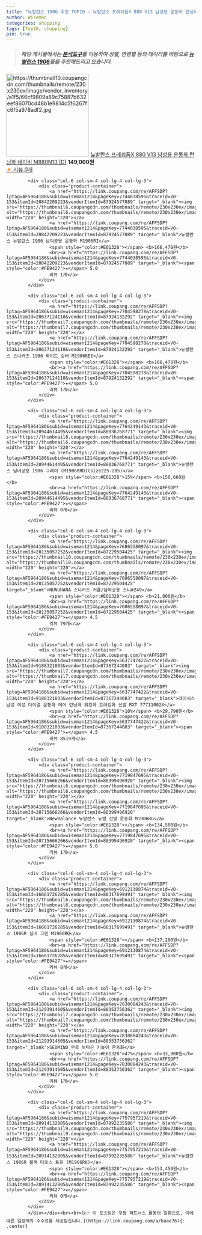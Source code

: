 ```yaml
---
title: "뉴발란스 1906 추천 TOP10 - 뉴발란스 프레쉬폼X 880 V13 남성용 운동화 런닝화 네이비 M880N13 (D)"
author: WiseMan
categories: shopping
tags: [Top10, shopping]
pin: true
---
```


> ##### 해당 게시물에서는 [**분석도구**](https://itemscout.io/)를 이용하여 **성별**, **연령별** 등의 데이터를 바탕으로 [**뉴발란스 1906**](https://link.coupang.com/a/baae76)들을 추천해드리고 있습니다.
<div class="container"><div class="row">
            <div class="col-6 col-sm-4 col-lg-4 col-lg-3">
                <div class="product-container">
                    <a href="https://link.coupang.com/re/AFFSDP?lptag=AF5964186&subid=wiseman1214&pageKey=7839507712&traceid=V0-153&itemId=21337864600&vendorItemId=88396332981" target="_blank"><img src="https://thumbnail10.coupangcdn.com/thumbnails/remote/230x230ex/image/vendor_inventory/a1f5/66cf9809a89c75887b632eef86070cd48b1e9814c5f6267fc6f5a978adf2.jpg" alt="https://thumbnail10.coupangcdn.com/thumbnails/remote/230x230ex/image/vendor_inventory/a1f5/66cf9809a89c75887b632eef86070cd48b1e9814c5f6267fc6f5a978adf2.jpg" width="220" height="220"></a>
                    <a href="https://link.coupang.com/re/AFFSDP?lptag=AF5964186&subid=wiseman1214&pageKey=7839507712&traceid=V0-153&itemId=21337864600&vendorItemId=88396332981" target="_blank">뉴발란스 프레쉬폼X 880 V13 남성용 운동화 런닝화 네이비 M880N13 (D)</a>
                    <span style="color:#E61328"></span> <b>149,000원</b>
                    <br><a href="https://link.coupang.com/re/AFFSDP?lptag=AF5964186&subid=wiseman1214&pageKey=7839507712&traceid=V0-153&itemId=21337864600&vendorItemId=88396332981" target="_blank"><span style="color:#FE9427">★</span> 
                    리뷰 0개</a>
                </div>
            </div>
            
            <div class="col-6 col-sm-4 col-lg-4 col-lg-3">
                <div class="product-container">
                    <a href="https://link.coupang.com/re/AFFSDP?lptag=AF5964186&subid=wiseman1214&pageKey=7744038595&traceid=V0-153&itemId=20842209223&vendorItemId=87924577089" target="_blank"><img src="https://thumbnail6.coupangcdn.com/thumbnails/remote/230x230ex/image/vendor_inventory/d48c/25b57742a8551c6f119b51a11bc7ac156ee0d5b2a5763d71eb03b03ecb4a.jpg" alt="https://thumbnail6.coupangcdn.com/thumbnails/remote/230x230ex/image/vendor_inventory/d48c/25b57742a8551c6f119b51a11bc7ac156ee0d5b2a5763d71eb03b03ecb4a.jpg" width="220" height="220"></a>
                    <a href="https://link.coupang.com/re/AFFSDP?lptag=AF5964186&subid=wiseman1214&pageKey=7744038595&traceid=V0-153&itemId=20842209223&vendorItemId=87924577089" target="_blank">뉴발란스 뉴발란스 1906 남여공용 운동화 M1906RI</a>
                    <span style="color:#E61328"></span> <b>166,470원</b>
                    <br><a href="https://link.coupang.com/re/AFFSDP?lptag=AF5964186&subid=wiseman1214&pageKey=7744038595&traceid=V0-153&itemId=20842209223&vendorItemId=87924577089" target="_blank"><span style="color:#FE9427">★</span> 5.0
                    리뷰 1개</a>
                </div>
            </div>
            
            <div class="col-6 col-sm-4 col-lg-4 col-lg-3">
                <div class="product-container">
                    <a href="https://link.coupang.com/re/AFFSDP?lptag=AF5964186&subid=wiseman1214&pageKey=7704598278&traceid=V0-153&itemId=20637124110&vendorItemId=87924132292" target="_blank"><img src="https://thumbnail7.coupangcdn.com/thumbnails/remote/230x230ex/image/vendor_inventory/bd1a/adb2a0e8ebc0953f5782d932c1da53d715d9162a1ca3452976f3df0cf97f.jpg" alt="https://thumbnail7.coupangcdn.com/thumbnails/remote/230x230ex/image/vendor_inventory/bd1a/adb2a0e8ebc0953f5782d932c1da53d715d9162a1ca3452976f3df0cf97f.jpg" width="220" height="220"></a>
                    <a href="https://link.coupang.com/re/AFFSDP?lptag=AF5964186&subid=wiseman1214&pageKey=7704598278&traceid=V0-153&itemId=20637124110&vendorItemId=87924132292" target="_blank">뉴발란스 스니커즈 1906 화이트 실버 M1906REE</a>
                    <span style="color:#E61328"></span> <b>166,470원</b>
                    <br><a href="https://link.coupang.com/re/AFFSDP?lptag=AF5964186&subid=wiseman1214&pageKey=7704598278&traceid=V0-153&itemId=20637124110&vendorItemId=87924132292" target="_blank"><span style="color:#FE9427">★</span> 5.0
                    리뷰 1개</a>
                </div>
            </div>
            
            <div class="col-6 col-sm-4 col-lg-4 col-lg-3">
                <div class="product-container">
                    <a href="https://link.coupang.com/re/AFFSDP?lptag=AF5964186&subid=wiseman1214&pageKey=7764249143&traceid=V0-153&itemId=20944614495&vendorItemId=88036768771" target="_blank"><img src="https://thumbnail6.coupangcdn.com/thumbnails/remote/230x230ex/image/vendor_inventory/d4b6/99e18381617a0331ce317091212dc088c0865d3fb366fc6652054965da7e.jpg" alt="https://thumbnail6.coupangcdn.com/thumbnails/remote/230x230ex/image/vendor_inventory/d4b6/99e18381617a0331ce317091212dc088c0865d3fb366fc6652054965da7e.jpg" width="220" height="220"></a>
                    <a href="https://link.coupang.com/re/AFFSDP?lptag=AF5964186&subid=wiseman1214&pageKey=7764249143&traceid=V0-153&itemId=20944614495&vendorItemId=88036768771" target="_blank">뉴발란스 남녀공용 1906 그레이 (M1906RRD)(size225-285)</a>
                    <span style="color:#E61328">15%</span> <b>150,660원</b>
                    <br><a href="https://link.coupang.com/re/AFFSDP?lptag=AF5964186&subid=wiseman1214&pageKey=7764249143&traceid=V0-153&itemId=20944614495&vendorItemId=88036768771" target="_blank"><span style="color:#FE9427">★</span> 
                    리뷰 0개</a>
                </div>
            </div>
            
            <div class="col-6 col-sm-4 col-lg-4 col-lg-3">
                <div class="product-container">
                    <a href="https://link.coupang.com/re/AFFSDP?lptag=AF5964186&subid=wiseman1214&pageKey=7606558097&traceid=V0-153&itemId=20135057252&vendorItemId=87229504425" target="_blank"><img src="https://thumbnail10.coupangcdn.com/thumbnails/remote/230x230ex/image/vendor_inventory/c3c2/6e6feb82edfb0aa41336b05583444bd6c19e400389915411125350c9d21a.jpg" alt="https://thumbnail10.coupangcdn.com/thumbnails/remote/230x230ex/image/vendor_inventory/c3c2/6e6feb82edfb0aa41336b05583444bd6c19e400389915411125350c9d21a.jpg" width="220" height="220"></a>
                    <a href="https://link.coupang.com/re/AFFSDP?lptag=AF5964186&subid=wiseman1214&pageKey=7606558097&traceid=V0-153&itemId=20135057252&vendorItemId=87229504425" target="_blank">NUNUHANA 스니커즈 커플/남여공용 스니#249</a>
                    <span style="color:#E61328"></span> <b>21,800원</b>
                    <br><a href="https://link.coupang.com/re/AFFSDP?lptag=AF5964186&subid=wiseman1214&pageKey=7606558097&traceid=V0-153&itemId=20135057252&vendorItemId=87229504425" target="_blank"><span style="color:#FE9427">★</span> 4.5
                    리뷰 79개</a>
                </div>
            </div>
            
            <div class="col-6 col-sm-4 col-lg-4 col-lg-3">
                <div class="product-container">
                    <a href="https://link.coupang.com/re/AFFSDP?lptag=AF5964186&subid=wiseman1214&pageKey=5637747422&traceid=V0-153&itemId=9188321803&vendorItemId=87367244083" target="_blank"><img src="https://thumbnail7.coupangcdn.com/thumbnails/remote/230x230ex/image/vendor_inventory/a3ec/168aa113931283c7551574f9c5140cc21f857fc1ef16f1015a0c46b31533.jpg" alt="https://thumbnail7.coupangcdn.com/thumbnails/remote/230x230ex/image/vendor_inventory/a3ec/168aa113931283c7551574f9c5140cc21f857fc1ef16f1015a0c46b31533.jpg" width="220" height="220"></a>
                    <a href="https://link.coupang.com/re/AFFSDP?lptag=AF5964186&subid=wiseman1214&pageKey=5637747422&traceid=V0-153&itemId=9188321803&vendorItemId=87367244083" target="_blank">레이시스 남성 여성 다이얼 운동화 에어 런닝화 워킹화 트레킹화 신발 RXT 77711002X</a>
                    <span style="color:#E61328">10%</span> <b>29,790원</b>
                    <br><a href="https://link.coupang.com/re/AFFSDP?lptag=AF5964186&subid=wiseman1214&pageKey=5637747422&traceid=V0-153&itemId=9188321803&vendorItemId=87367244083" target="_blank"><span style="color:#FE9427">★</span> 4.5
                    리뷰 8519개</a>
                </div>
            </div>
            
            <div class="col-6 col-sm-4 col-lg-4 col-lg-3">
                <div class="product-container">
                    <a href="https://link.coupang.com/re/AFFSDP?lptag=AF5964186&subid=wiseman1214&pageKey=7719847695&traceid=V0-153&itemId=20715666266&vendorItemId=88399496920" target="_blank"><img src="https://thumbnail6.coupangcdn.com/thumbnails/remote/230x230ex/image/vendor_inventory/6ac6/527a105cf1c0b44dd4fb2899d8f85be48efd6530bb699b3db9ffd6e2bcf8.png" alt="https://thumbnail6.coupangcdn.com/thumbnails/remote/230x230ex/image/vendor_inventory/6ac6/527a105cf1c0b44dd4fb2899d8f85be48efd6530bb699b3db9ffd6e2bcf8.png" width="220" height="220"></a>
                    <a href="https://link.coupang.com/re/AFFSDP?lptag=AF5964186&subid=wiseman1214&pageKey=7719847695&traceid=V0-153&itemId=20715666266&vendorItemId=88399496920" target="_blank">NewBalance 뉴발란스 뉴발 신발 운동화 M1906RG</a>
                    <span style="color:#E61328"></span> <b>134,500원</b>
                    <br><a href="https://link.coupang.com/re/AFFSDP?lptag=AF5964186&subid=wiseman1214&pageKey=7719847695&traceid=V0-153&itemId=20715666266&vendorItemId=88399496920" target="_blank"><span style="color:#FE9427">★</span> 5.0
                    리뷰 1개</a>
                </div>
            </div>
            
            <div class="col-6 col-sm-4 col-lg-4 col-lg-3">
                <div class="product-container">
                    <a href="https://link.coupang.com/re/AFFSDP?lptag=AF5964186&subid=wiseman1214&pageKey=6912130874&traceid=V0-153&itemId=16661726285&vendorItemId=88317699491" target="_blank"><img src="https://thumbnail6.coupangcdn.com/thumbnails/remote/230x230ex/image/vendor_inventory/f06f/43925bba8f6aaa13fe721fa98aa0c7bf2d2b091402b3504135c1f3a6c4ef.png" alt="https://thumbnail6.coupangcdn.com/thumbnails/remote/230x230ex/image/vendor_inventory/f06f/43925bba8f6aaa13fe721fa98aa0c7bf2d2b091402b3504135c1f3a6c4ef.png" width="220" height="220"></a>
                    <a href="https://link.coupang.com/re/AFFSDP?lptag=AF5964186&subid=wiseman1214&pageKey=6912130874&traceid=V0-153&itemId=16661726285&vendorItemId=88317699491" target="_blank">뉴발란스 1906R 실버 그린 M1906RQ</a>
                    <span style="color:#E61328"></span> <b>137,200원</b>
                    <br><a href="https://link.coupang.com/re/AFFSDP?lptag=AF5964186&subid=wiseman1214&pageKey=6912130874&traceid=V0-153&itemId=16661726285&vendorItemId=88317699491" target="_blank"><span style="color:#FE9427">★</span> 
                    리뷰 0개</a>
                </div>
            </div>
            
            <div class="col-6 col-sm-4 col-lg-4 col-lg-3">
                <div class="product-container">
                    <a href="https://link.coupang.com/re/AFFSDP?lptag=AF5964186&subid=wiseman1214&pageKey=7830084243&traceid=V0-153&itemId=21293914605&vendorItemId=88353756362" target="_blank"><img src="https://thumbnail7.coupangcdn.com/thumbnails/remote/230x230ex/image/vendor_inventory/a123/1449e3b12a8613528b30d0b4a16057e7bd76210d1d5ba3dd032d1b859bed.jpg" alt="https://thumbnail7.coupangcdn.com/thumbnails/remote/230x230ex/image/vendor_inventory/a123/1449e3b12a8613528b30d0b4a16057e7bd76210d1d5ba3dd032d1b859bed.jpg" width="220" height="220"></a>
                    <a href="https://link.coupang.com/re/AFFSDP?lptag=AF5964186&subid=wiseman1214&pageKey=7830084243&traceid=V0-153&itemId=21293914605&vendorItemId=88353756362" target="_blank">SEOMIND 무로 보타곤 키높이 운동화</a>
                    <span style="color:#E61328">47%</span> <b>33,900원</b>
                    <br><a href="https://link.coupang.com/re/AFFSDP?lptag=AF5964186&subid=wiseman1214&pageKey=7830084243&traceid=V0-153&itemId=21293914605&vendorItemId=88353756362" target="_blank"><span style="color:#FE9427">★</span> 5.0
                    리뷰 1개</a>
                </div>
            </div>
            
            <div class="col-6 col-sm-4 col-lg-4 col-lg-3">
                <div class="product-container">
                    <a href="https://link.coupang.com/re/AFFSDP?lptag=AF5964186&subid=wiseman1214&pageKey=7757957219&traceid=V0-153&itemId=20914132805&vendorItemId=87992235586" target="_blank"><img src="https://thumbnail9.coupangcdn.com/thumbnails/remote/230x230ex/image/vendor_inventory/447e/83abc83c16aeb69219e22d610f62957f82bf638e4afbb41c8f485b79932a.jpg" alt="https://thumbnail9.coupangcdn.com/thumbnails/remote/230x230ex/image/vendor_inventory/447e/83abc83c16aeb69219e22d610f62957f82bf638e4afbb41c8f485b79932a.jpg" width="220" height="220"></a>
                    <a href="https://link.coupang.com/re/AFFSDP?lptag=AF5964186&subid=wiseman1214&pageKey=7757957219&traceid=V0-153&itemId=20914132805&vendorItemId=87992235586" target="_blank">뉴발란스 1906R 블랙 타오스 토프 (M1906RK)</a>
                    <span style="color:#E61328"></span> <b>153,450원</b>
                    <br><a href="https://link.coupang.com/re/AFFSDP?lptag=AF5964186&subid=wiseman1214&pageKey=7757957219&traceid=V0-153&itemId=20914132805&vendorItemId=87992235586" target="_blank"><span style="color:#FE9427">★</span> 
                    리뷰 0개</a>
                </div>
            </div>
            </div></div><br><br>[👉 이 포스팅은 쿠팡 파트너스 활동의 일환으로, 이에 따른 일정액의 수수료를 제공받습니다.](https://link.coupang.com/a/baae76){: .center}
